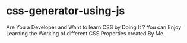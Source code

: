 # css-generator-using-js
Are You a Developer and Want to learn CSS by Doing It ? You can Enjoy Learning the Working of different CSS Properties created By Me.

